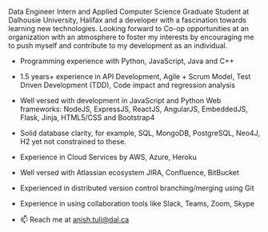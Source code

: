 Data Engineer Intern and Applied Computer Science Graduate Student at Dalhousie University, Halifax and a developer with a fascination towards learning new technologies. Looking forward to Co-op opportunities at an organization with an atmosphere to foster my interests by encouraging me to push myself and contribute to my development as an individual.

- Programming experience with Python, JavaScript, Java and C++
- 1.5 years+ experience in API Development, Agile + Scrum Model, Test Driven Development (TDD), Code impact and regression analysis
- Well versed with development in JavaScript and Python Web frameworks: NodeJS, ExpressJS, ReactJS, AngularJS, EmbeddedJS, Flask, Jinja, HTML5/CSS and Bootstrap4
- Solid database clarity, for example, SQL, MongoDB, PostgreSQL, Neo4J, H2 yet not constrained to these.
- Experience in Cloud Services by AWS, Azure, Heroku
- Well versed with Atlassian ecosystem JIRA, Confluence, BitBucket
- Experienced in distributed version control branching/merging using Git
- Experience in using collaboration tools like Slack, Teams, Zoom, Skype

- 📫 Reach me at anish.tuli@dal.ca

<!--
**tulianish/tulianish** is a ✨ _special_ ✨ repository because its `README.md` (this file) appears on your GitHub profile.

Here are some ideas to get you started:

- 🔭 I’m currently working on ...
- 🌱 I’m currently learning ...
- 👯 I’m looking to collaborate on ...
- 🤔 I’m looking for help with ...
- 💬 Ask me about ...
- 📫 How to reach me: ...
- 😄 Pronouns: ...
- ⚡ Fun fact: ...
-->
